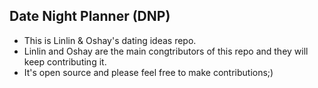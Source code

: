 ## Date Night Planner (DNP)
* This is Linlin & Oshay's dating ideas repo.
* Linlin and Oshay are the main congtributors of this repo and they will keep contributing it.
* It's open source and please feel free to make contributions;)
